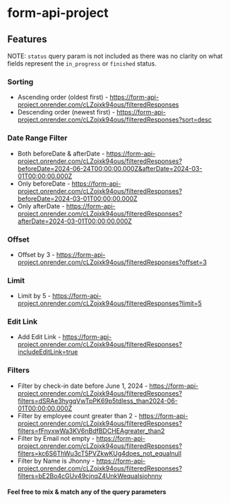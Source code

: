 # form-api-project

## Features

NOTE: `status` query param is not included as there was no clarity on what fields represent the `in_progress` or `finished` status.

### Sorting
- Ascending order (oldest first) - https://form-api-project.onrender.com/cLZojxk94ous/filteredResponses
- Descending order (newest first) - https://form-api-project.onrender.com/cLZojxk94ous/filteredResponses?sort=desc

### Date Range Filter
- Both beforeDate & afterDate - https://form-api-project.onrender.com/cLZojxk94ous/filteredResponses?beforeDate=2024-06-24T00:00:00.000Z&afterDate=2024-03-01T00:00:00.000Z
- Only beforeDate - https://form-api-project.onrender.com/cLZojxk94ous/filteredResponses?beforeDate=2024-03-01T00:00:00.000Z
- Only afterDate - https://form-api-project.onrender.com/cLZojxk94ous/filteredResponses?afterDate=2024-03-01T00:00:00.000Z

### Offset
- Offset by 3 - https://form-api-project.onrender.com/cLZojxk94ous/filteredResponses?offset=3

### Limit
- Limit by 5 - https://form-api-project.onrender.com/cLZojxk94ous/filteredResponses?limit=5

### Edit Link
- Add Edit Link - https://form-api-project.onrender.com/cLZojxk94ous/filteredResponses?includeEditLink=true

### Filters
- Filter by check-in date before June 1, 2024 - https://form-api-project.onrender.com/cLZojxk94ous/filteredResponses?filters=dSRAe3hygqVwTpPK69p5tdless_than2024-06-01T00:00:00.000Z
- Filter by employee count greater than 2 - https://form-api-project.onrender.com/cLZojxk94ous/filteredResponses?filters=fFnyxwWa3KV6nBdfBDCHEAgreater_than2
- Filter by Email not empty - https://form-api-project.onrender.com/cLZojxk94ous/filteredResponses?filters=kc6S6ThWu3cT5PVZkwKUg4does_not_equalnull
- Filter by Name is Jhonny - https://form-api-project.onrender.com/cLZojxk94ous/filteredResponses?filters=bE2Bo4cGUv49cjnqZ4UnkWequalsjohnny

#### Feel free to mix & match any of the query parameters